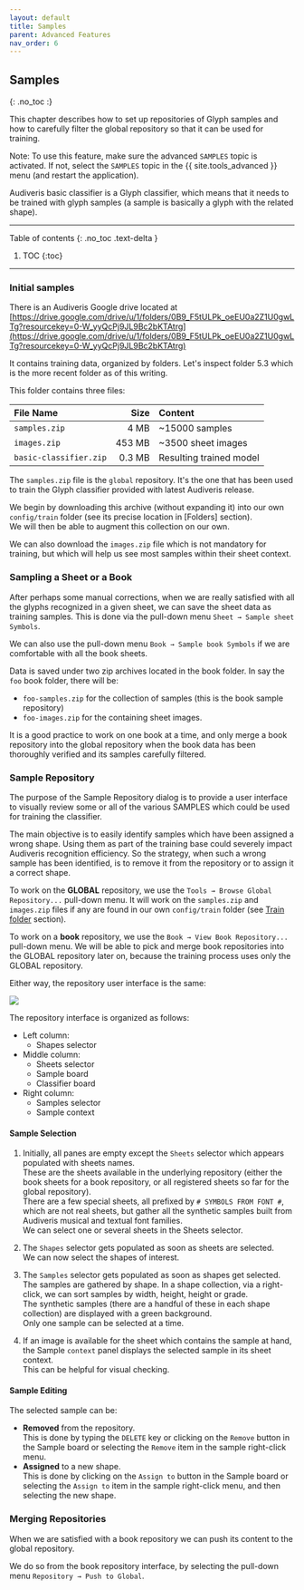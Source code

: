 ```yaml
---
layout: default
title: Samples
parent: Advanced Features
nav_order: 6
---
```

## Samples
{: .no_toc :}

This chapter describes how to set up repositories of Glyph samples and how to carefully filter the
global repository so that it can be used for training.

Note: To use this feature, make sure the advanced `SAMPLES` topic is activated.
If not, select the `SAMPLES` topic in the {{ site.tools_advanced }} menu
(and restart the application).

Audiveris basic classifier is a Glyph classifier, which means that it needs to be trained with
glyph samples (a sample is basically a glyph with the related shape).

---
Table of contents
{: .no_toc .text-delta }

1. TOC
{:toc}
---
### Initial samples

There is an Audiveris Google drive located at
[https://drive.google.com/drive/u/1/folders/0B9_F5tULPk_oeEU0a2Z1U0gwLTg?resourcekey=0-W_yyQcPj9JL9Bc2bKTAtrg](https://drive.google.com/drive/u/1/folders/0B9_F5tULPk_oeEU0a2Z1U0gwLTg?resourcekey=0-W_yyQcPj9JL9Bc2bKTAtrg)

It contains training data, organized by folders.
Let's inspect folder 5.3 which is the more recent folder as of this writing.
 
This folder contains three files:

| File Name              | Size     | Content                 |
| :--------------------- | -------: | :---------------------- |
| `samples.zip`          |  4 MB    | ~15000 samples          |
| `images.zip`           | 453 MB   | ~3500 sheet images      |
| `basic-classifier.zip` | 0.3 MB   | Resulting trained model |

The `samples.zip` file is the `global` repository.
It's the one that has been used to train the Glyph classifier provided with
latest Audiveris release.

We begin by downloading this archive (without expanding it) into our own `config/train` folder
(see its precise location in [Folders] section).  
We will then be able to augment this collection on our own.

We can also download the `images.zip` file which is not mandatory for training, but which will
help us see most samples within their sheet context.

### Sampling a Sheet or a Book

After perhaps some manual corrections, when we are really satisfied with all the glyphs recognized
in a given sheet, we can save the sheet data as training samples.
This is done via the pull-down menu `Sheet → Sample sheet Symbols`.

We can also use the pull-down menu `Book → Sample book Symbols` if we are comfortable with all the
book sheets.

Data is saved under two zip archives located in the book folder.
In say the `foo` book folder, there will be:
* `foo-samples.zip` for the collection of samples (this is the book sample repository)
* `foo-images.zip` for the containing sheet images.

It is a good practice to work on one book at a time, and only merge a book repository into the
global repository when the book data has been thoroughly verified and its samples carefully filtered.

### Sample Repository

The purpose of the Sample Repository dialog is to provide a user interface to visually review some
or all of the various SAMPLES which could be used for training the classifier.

The main objective is to easily identify samples which have been assigned a wrong shape.
Using them as part of the training base could severely impact Audiveris recognition efficiency.
So the strategy, when such a wrong sample has been identified, is to remove it from the
repository or to assign it a correct shape.

To work on the **GLOBAL** repository, we use the `Tools → Browse Global Repository...` pull-down menu.
It will work on the `samples.zip` and `images.zip` files if any are found in our own `config/train`
folder (see [Train folder](../folders/essential.md#train-folder) section).

To work on a **book** repository, we use the `Book → View Book Repository...` pull-down menu.
We will be able to pick and merge book repositories into the GLOBAL repository later on,
because the training process uses only the GLOBAL repository.

Either way, the repository user interface is the same:

![](../assets/images/global_repository.png)

The repository interface is organized as follows:
* Left column:
  * Shapes selector
* Middle column:
  * Sheets selector
  * Sample board
  * Classifier board
* Right column:
  * Samples selector
  * Sample context

#### Sample Selection

1. Initially, all panes are empty except the `Sheets` selector which appears populated with
  sheets names.  
  These are the sheets available in the underlying repository (either the book sheets for a book
  repository, or all registered sheets so far for the global repository).  
  There are a few special sheets, all prefixed by `# SYMBOLS FROM FONT #`, which are not real sheets,
  but gather all the synthetic samples built from Audiveris musical and textual font families.  
  We can select one or several sheets in the Sheets selector.

2. The `Shapes` selector gets populated as soon as sheets are selected.  
We can now select the shapes of interest.

3. The `Samples` selector gets populated as soon as shapes get selected.  
  The samples are gathered by shape.
  In a shape collection, via a right-click, we can sort samples by width, height, height or grade.  
  The synthetic samples (there are a handful of these in each shape collection) are displayed with a
  green background.  
  Only one sample can be selected at a time.

4. If an image is available for the sheet which contains the sample at hand, the Sample `context`
  panel displays the selected sample in its sheet context.  
  This can be helpful for visual checking.

#### Sample Editing

The selected sample can be:
* **Removed** from the repository.  
  This is done by typing the `DELETE` key or clicking on the `Remove` button in the Sample board
  or selecting the `Remove` item in the sample right-click menu.
* **Assigned** to a new shape.  
  This is done by clicking on the `Assign to` button in the Sample board or selecting the
  `Assign to` item in the sample right-click menu, and then selecting the new shape.

### Merging Repositories

When we are satisfied with a book repository we can push its content to the global repository.

We do so from the book repository interface, by selecting the pull-down menu
`Repository → Push to Global`.

